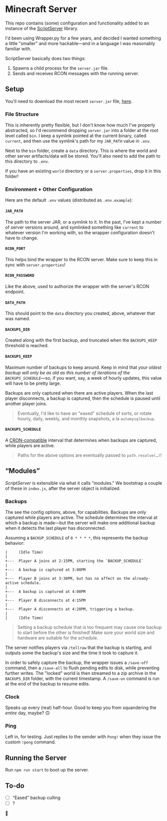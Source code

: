 # Minecraft Server

This repo contains (some) configuration and functionality added to an instance of the [ScriptServer](/garrettjoecox/scriptserver) library.

I'd been using Wrapper.py for a few years, and decided I wanted something a little "smaller" and more hackable—and in a language I was reasonably familiar with.

ScriptServer basically does two things:

1. Spawns a child process for the `server.jar` file.
2. Sends and receives RCON messages with the running server.

## Setup

You'll need to download the most recent `server.jar` file, [here](https://www.minecraft.net/en-us/download/server/).

### File Structure

This is inherently pretty flexible, but I don't know how much I've properly abstracted, so I'd recommend dropping `server.jar` into a folder at the root level called `bin`. I keep a symlink pointed at the current binary, called `current`, and then use the symlink's path for my `JAR_PATH` value in `.env`.

Next to the `bin` folder, create a `data` directory. This is where the world and other server artifacts/data will be stored. You'll also need to add the path to this directory to `.env`.

If you have an existing `world` directory or a `server.properties`, drop it in this folder!

### Environment + Other Configuration

Here are the default `.env` values (distributed as `.env.example`):

#### `JAR_PATH`

The path to the server JAR, or a *symlink* to it. In the past, I've kept a number of server versions around, and symlinked something like `current` to whatever version I'm working with, so the wrapper configuration doesn't have to change.

#### `RCON_PORT`

This helps bind the wrapper to the RCON server. Make sure to keep this in sync with `server.properties`!

#### `RCON_PASSWORD`

Like the above, used to authorize the wrapper with the server's RCON endpoint.

#### `DATA_PATH`
This should point to the `data` directory you created, above, whatever that was named.

#### `BACKUPS_DIR`

Created along with the first backup, and truncated when the `BACKUPS_KEEP` threshold is reached.

#### `BACKUPS_KEEP`

Maximum number of backups to keep around. Keep in mind that _your oldest backup will only be as old as this number of iterations of the `BACKUPS_SCHEDULE`_—so, if you want, say, a week of hourly updates, this value will have to be pretty large.

Backups are only captured when there are active players. When the last player disconnects, a backup is captured, then the schedule is paused until another player joins.

> Eventually, I'd like to have an "eased" schedule of sorts, or rotate hourly, daily, weekly, and monthly snapshots, a la `automysqlbackup`.

#### `BACKUPS_SCHEDULE`

A [CRON-compatible](https://crontab.guru/) interval that determines when backups are captured, while players are active.

> Paths for the above options are eventually passed to `path.resolve(…)`!

## “Modules”

_ScriptServer_ is extensible via what it calls "modules." We bootstrap a couple of these in `index.js`, after the server object is initialized.

### Backups

The see the config options, above, for capabilities. Backups are only captured while players are active. The schedule determines the interval at which a backup is made—but the server will make one additional backup when it detects the last player has disconnected.

Assuming a `BACKUP_SCHEDULE` of `0 * * * *`, this represents the backup behavior:

```
|     (Idle Time)
|
+---  Player A joins at 2:15PM, starting the `BACKUP_SCHEDULE`
|
+---  A backup is captured at 3:00PM
|
+---  Player B joins at 3:30PM, but has no affect on the already-active schedule.
|
+---  A backup is captured at 4:00PM
|
+---  Player B disconnects at 4:15PM
|
+---  Player A disconnects at 4:20PM, triggering a backup.
|
|     (Idle Time)
```

> Setting a backup schedule that is too frequent may cause one backup to start before the other is finished! Make sure your world size and hardware are suitable for the schedule.

The server notifies players via `/tellraw` that the backup is starting, and outputs some the backup's size and the time it took to capture it.

In order to safely capture the backup, the wrapper issues a `/save-off` command, then a `/save-all` to flush pending edits to disk, while preventing further writes. The "locked" world is then streamed to a zip archive in the `BACKUPS_DIR` folder, with the current timestamp. A `/save-on` command is run at the end of the backup to resume edits.

### Clock

Speaks up every (real) half-hour. Good to keep you from squandering the _entire_ day, maybe? 🙃

### Ping

Left in, for testing. Just replies to the sender with `Pong!` when they issue the custom `!pong` command.

## Running the Server

Run `npm run start` to boot up the server.

## To-do

- [ ] “Eased” backup culling
- [ ] ?

🌳
